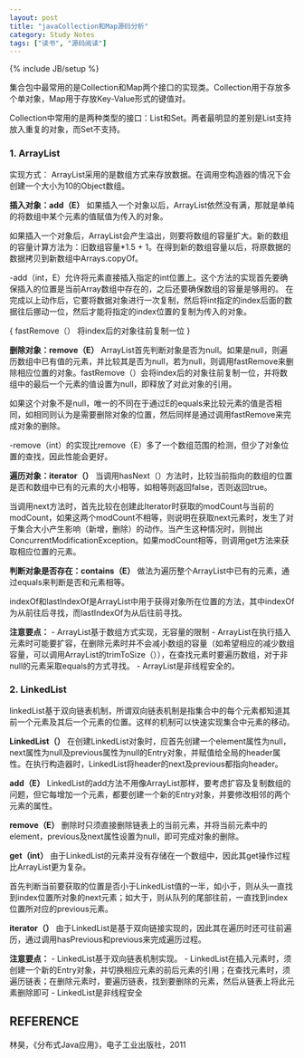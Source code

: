 ```yaml
---
layout: post
title: "javaCollection和Map源码分析"
category: Study Notes 
tags: ["读书", "源码阅读"]
---
```

{% include JB/setup %}

集合包中最常用的是Collection和Map两个接口的实现类。Collection用于存放多个单对象，Map用于存放Key-Value形式的键值对。

Collection中常用的是两种类型的接口：List和Set。两者最明显的差别是List支持放入重复的对象，而Set不支持。

### 1. ArrayList
实现方式：
ArrayList采用的是数组方式来存放数据。在调用空构造器的情况下会创建一个大小为10的Object数组。

**插入对象：add（E）**
如果插入一个对象以后，ArrayList依然没有满，那就是单纯的将数组中某个元素的值赋值为传入的对象。

如果插入一个对象后，ArrayList会产生溢出，则要将数组的容量扩大。新的数组的容量计算方法为：旧数组容量*1.5 + 1。在得到新的数组容量以后，将原数据的数据拷贝到新数组中Arrays.copyOf。

-add（int，E）允许将元素直接插入指定的int位置上。这个方法的实现首先要确保插入的位置是当前Array数组中存在的，之后还要确保数组的容量是够用的。
在完成以上动作后，它要将数据对象进行一次复制，然后将int指定的index后面的数据往后挪动一位，然后才能将指定的index位置的复制为传入的对象。

{
	fastRemove（）
	将index后的对象往前复制一位
}

**删除对象：remove（E）**
ArrayList首先判断对象是否为null。如果是null，则遍历数组中已有值的元素，并比较其是否为null，若为null，则调用fastRemove来删除相应位置的对象。fastRemove（）会将index后的对象往前复制一位，并将数组中的最后一个元素的值设置为null，即释放了对此对象的引用。

如果这个对象不是null，唯一的不同在于通过E的equals来比较元素的值是否相同，如相同则认为是需要删除对象的位置，然后同样是通过调用fastRemove来完成对象的删除。

-remove（int）的实现比remove（E）多了一个数组范围的检测，但少了对象位置的查找，因此性能会更好。


**遍历对象：iterator（）**
当调用hasNext（）方法时，比较当前指向的数组的位置是否和数组中已有的元素的大小相等，如相等则返回false，否则返回true。

当调用next方法时，首先比较在创建此Iterator时获取的modCount与当前的modCount，如果这两个modCount不相等，则说明在获取next元素时，发生了对于集合大小产生影响（新增，删除）的动作。当产生这种情况时，则抛出ConcurrentModificationException。如果modCount相等，则调用get方法来获取相应位置的元素。


**判断对象是否存在：contains（E）**
做法为遍历整个ArrayList中已有的元素，通过equals来判断是否和元素相等。


indexOf和lastIndexOf是ArrayList中用于获得对象所在位置的方法，其中indexOf为从前往后寻找，而lastIndexOf为从后往前寻找。



**注意要点：**
	- ArrayList基于数组方式实现，无容量的限制
	- ArrayList在执行插入元素时可能要扩容，在删除元素时并不会减小数组的容量（如希望相应的减少数组容量，可以调用ArrayList的trimToSize（）），在查找元素时要遍历数组，对于非null的元素采取equals的方式寻找。
	- ArrayList是非线程安全的。



### 2. LinkedList
linkedList基于双向链表机制，所谓双向链表机制是指集合中的每个元素都知道其前一个元素及其后一个元素的位置。这样的机制可以快速实现集合中元素的移动。

**LinkedList（）**
在创建LinkedList对象时，应首先创建一个element属性为null，next属性为null及previous属性为null的Entry对象，并赋值给全局的header属性。在执行构造器时，LinkedList将header的next及previous都指向header。


**add（E）**
LinkedList的add方法不用像ArrayList那样，要考虑扩容及复制数组的问题，但它每增加一个元素，都要创建一个新的Entry对象，并要修改相邻的两个元素的属性。


**remove（E）**
删除时只须直接删除链表上的当前元素，并将当前元素中的element，previous及next属性设置为null，即可完成对象的删除。


**get（int）**
由于LinkedList的元素并没有存储在一个数组中，因此其get操作过程比ArrayList更为复杂。

首先判断当前要获取的位置是否小于LinkedList值的一半，如小于，则从头一直找到index位置所对象的next元素；如大于，则从队列的尾部往前，一直找到index位置所对应的previous元素。


**iterator（）**
由于LinkedList是基于双向链接实现的，因此其在遍历时还可往前遍历，通过调用hasPrevious和previous来完成遍历过程。


**注意要点：**
	- LinkedList基于双向链表机制实现。
	- LinkedList在插入元素时，须创建一个新的Entry对象，并切换相应元素的前后元素的引用；在查找元素时，须遍历链表；在删除元素时，要遍历链表，找到要删除的元素，然后从链表上将此元素删除即可
	- LinkedList是非线程安全

## REFERENCE
林昊，《分布式Java应用》，电子工业出版社，2011